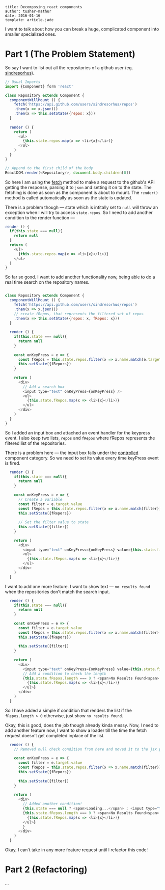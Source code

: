 ```metadata
title: Decomposing react components
author: tushar-mathur
date: 2016-01-16
template: article.jade
```

I want to talk about how you can break a huge, complicated component into smaller specialized ones. 

# Part 1 (The Problem Statement)

So say I want to list out all the repositories of a github user (eg. [sindresorhus](https://github.com/sindresorhus?tab=repositories)).


```javascript
// Usual Imports
import {Component} form 'react'

class Repository extends Component {
  componentWillMount () {
    fetch('https://api.github.com/users/sindresorhus/repos')
    .then(x => x.json())
    .then(x => this.setState({repos: x}))
  }
  
  render () {
    return (
      <ul>
        {this.state.repos.map(x => <li>{x}</li>)}
      </ul>
    )
  }
}

// Append to the first child of the body
ReactDOM.render(<Repository/>, document.body.children[0])

```
So here I am using the [fetch](https://github.com/whatwg/fetch) method to make a request to the github's API getting the response, parsing it to `json` and setting it on to the state. The fetching is done as soon as the component is about to mount. The `render()` method is called automatically as soon as the state is updated.

There is a problem though — state which is intitally set to `null` will throw an exception when I will try to access `state.repos`. So I need to add another condition to the render function —

```javascript 
render () {
  if(this.state === null){
    return null
  }
  return (
    <ul>
      {this.state.repos.map(x => <li>{x}</li>)}
    </ul>
  )
}
```
So far so good. I want to add another functionality now, being able to do a real time search on the repository names. 

```javascript 

class Repository extends Component {
  componentWillMount () {
    fetch('https://api.github.com/users/sindresorhus/repos')
    .then(x => x.json())
    // create fRepos, that represents the filtered set of repos
    .then(x => this.setState({repos: x, fRepos: x}))
  }
  
  render () {
    if(this.state === null){
      return null
    }
    
    const onKeyPress = e => {
      const fRepos = this.state.repos.filter(x => x.name.match(e.target.value))
      this.setState({fRepors})
    }
    
    return (
      <div>
        // Add a search box
        <input type="text" onKeyPress={onKeyPress} />
        <ul>
          {this.state.fRepos.map(x => <li>{x}</li>)}
        </ul>
      </div>
    )
  }
}
```

So I added an input box and attached an event handler for the keypress event. I also keep two lists, `repos` and `fRepos` where fRepos represents the filtered list of the repositories.

There is a problem here — the input box falls under the [controlled](https://facebook.github.io/react/docs/forms.html#controlled-components) component category. So we need to set its value every time keyPress event is fired.

```javascript
  render () {
    if(this.state === null){
      return null
    }
    
    const onKeyPress = e => {
      // Create a variable
      const filter = e.target.value
      const fRepos = this.state.repos.filter(x => x.name.match(filter))
      this.setState({fRepors})
      
      // Set the filter value to state
      this.setState({filter})
    }
    
    return (
      <div>
        <input type="text" onKeyPress={onKeyPress} value={this.state.filter} />
        <ul>
          {this.state.fRepos.map(x => <li>{x}</li>)}
        </ul>
      </div>
    )
  }

```
I want to add one more feature. I want to show text — `no results found` when the repositories don't match the search input.

```javascript
  render () {
    if(this.state === null){
      return null
    }
    
    const onKeyPress = e => {
      const filter = e.target.value
      const fRepos = this.state.repos.filter(x => x.name.match(filter))
      this.setState({fRepors})
      
      this.setState({filter})
    }
    
    return (
      <div>
        <input type="text" onKeyPress={onKeyPress} value={this.state.filter} />
        // Add a condition to check the length
        {this.state.fRepos.length === 0 ? <span>No Results Found<span> : <ul>
          {this.state.fRepos.map(x => <li>{x}</li>)}
        </ul>}
      </div>
    )
  }

```

So I have added a simple if condition that renders the list if the `fRepos.length > 0` otherwise, just show `no results found`.

Okay, this is good, does the job though already kinda messy. Now, I need to add another feature now, I want to show a loader till the time the fetch request doesn't get completed inplace of the list.

```javascript
  render () {
    // Removed null check condition from here and moved it to the jsx part
  
    const onKeyPress = e => {
      const filter = e.target.value
      const fRepos = this.state.repos.filter(x => x.name.match(filter))
      this.setState({fRepors})
      
      this.setState({filter})
    }
    
    return (
      <div>
        // Added another condition!
        {this.state === null ? <span>Loading...</span> : <input type="text" onKeyPress={onKeyPress}     value={this.state.filter} />
        {this.state.fRepos.length === 0 ? <span>No Results Found<span> : <ul>
          {this.state.fRepos.map(x => <li>{x}</li>)}
        </ul>}
        }
      </div>
    )
  }

```

Okay, I can't take in any more feature request until I refactor this code!

# Part 2 (Refactoring)
...
